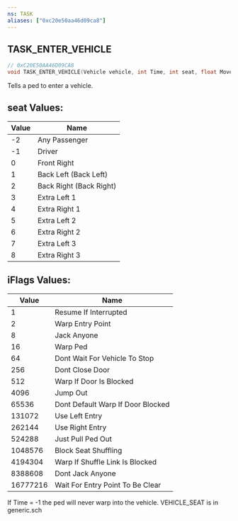 ```yaml
---
ns: TASK
aliases: ["0xc20e50aa46d09ca8"]
---
```

## TASK_ENTER_VEHICLE

```c
// 0xC20E50AA46D09CA8
void TASK_ENTER_VEHICLE(Vehicle vehicle, int Time, int seat, float MoveBlendRatio, int iFlags, string OverridenClipSet);
```

Tells a ped to enter a vehicle.

## seat Values:
| Value | Name |
| --- | --- |
| -2 | Any Passenger |
| -1 | Driver |
| 0 | Front Right |
| 1 | Back Left (Back Left) |
| 2 | Back Right (Back Right) |
| 3 | Extra Left 1 |
| 4 | Extra Right 1 |
| 5 | Extra Left 2 |
| 6 | Extra Right 2 |
| 7 | Extra Left 3 |
| 8 | Extra Right 3 |


## iFlags Values:
| Value | Name |
| --- | --- |
| 1 | Resume If Interrupted |
| 2 | Warp Entry Point |
| 8 | Jack Anyone |
| 16 | Warp Ped |
| 64 | Dont Wait For Vehicle To Stop |
| 256 | Dont Close Door |
| 512 | Warp If Door Is Blocked |
| 4096 | Jump Out |
| 65536 | Dont Default Warp If Door Blocked |
| 131072 | Use Left Entry |
| 262144 | Use Right Entry |
| 524288 | Just Pull Ped Out |
| 1048576 | Block Seat Shuffling |
| 4194304 | Warp If Shuffle Link Is Blocked |
| 8388608 | Dont Jack Anyone |
| 16777216 | Wait For Entry Point To Be Clear |


If Time = -1 the ped will never warp into the vehicle. VEHICLE_SEAT is in generic.sch

